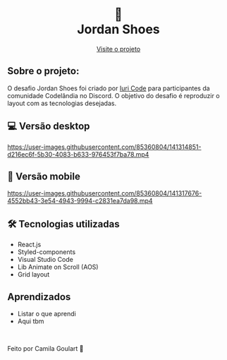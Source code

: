 <h1 align="center">
 👟  <br> Jordan Shoes  </h1>
 

<p align="center">
  <a href="/">Visite o projeto</a>
</p>

## Sobre o projeto:

O desafio Jordan Shoes foi criado por <a href="https://github.com/iuricode">Iuri Code</a> para participantes da comunidade Codelândia no Discord. O objetivo do desafio é reproduzir o layout com as tecnologias desejadas.

## 💻 Versão desktop 

https://user-images.githubusercontent.com/85360804/141314851-d216ec6f-5b30-4083-b633-976453f7ba78.mp4

## 📱 Versão mobile 


https://user-images.githubusercontent.com/85360804/141317676-4552bb43-3e54-4943-9994-c2831ea7da98.mp4



## 🛠 Tecnologias utilizadas

* React.js
* Styled-components
* Visual Studio Code
* Lib Animate on Scroll (AOS)
* Grid layout



## Aprendizados
* Listar o que aprendi
* Aqui tbm


<br>

<p> Feito por Camila Goulart 💖</p>
